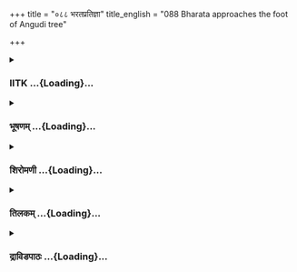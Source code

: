 +++
title = "०८८ भरतप्रतिज्ञा"
title_english = "088 Bharata approaches the foot of Angudi tree"

+++
<div caption="श्रीराम-हरिसीताराममूर्ति-घनपाठिभ्यां वचनम्" class="audioEmbed" src="https://archive.org/download/Ramayana-recitation-Sriram-harisItArAmamUrti-Ghanapaati-v2/Kanda_2/Kanda_2_AYK-088-Bharatha_Prathignaa.mp3"></div>

<div class="js_include collapsed" newlevelforh1="3" title="IITK" unfilled url="/purANam/rAmAyaNam/audIchya-pAThaH/iitk/2_ayodhyAkANDam/07-rAma-darshanam/088_bharatapratijnA.md">
<details><summary><h3>IITK ...{Loading}...</h3></summary>

Guha relates to Bharata about Rama's life in the forest contrary to the
life in Ayodhya.



#### श्लोकः
##### मूलम्
तच्छ्रुत्वा निपुणं सर्वं भरतस् सह मन्त्रिभिः।  
इङ्गुदीमूलमागम्य रामशय्यामवेक्ष्य ताम्॥2.88.1॥  
अब्रवीज्जननीस् सर्वा इह तेन महात्मना।  
शर्वरी शयिता भूमाविदमस्य विमर्दितम्॥2.88.2॥

##### शब्दार्थः
भरतः Bharata, तत् सर्वम् all that, निपुणम् attentively, श्रुत्वा having listened, मन्त्रिभिस्सह along with ministers, इङ्गुदीमूलम् to the foot of the ingudi tree, आगम्य having reached, ताम्  रामशय्याम् that Rama's bed, अवेक्ष gazing, सर्वाः all, जननीः mothers, अब्रवीत् said, तेन महात्मना by that magnanimous, Rama, इह here, भूमौ on the ground, शर्वरी night, शयिता has been slept, अस्य his, विमर्दितम् crushed bed, इदम् this one.

##### आङ्ग्लानुवादः
After listening to all that Guha had said, Bharatha reached the foot of the ingudi tree accompanied by his ministers and gazing at Rama's bed, said to all his mothers the magnanimous Rama rested that night here on this ground in that crushed bed.



#### श्लोकः
##### मूलम्
तच्छ्रुत्वा निपुणं सर्वं भरतस् सह मन्त्रिभिः।  
इङ्गुदीमूलमागम्य रामशय्यामवेक्ष्य ताम्॥2.88.1॥  
अब्रवीज्जननीस् सर्वा इह तेन महात्मना।  
शर्वरी शयिता भूमाविदमस्य विमर्दितम्॥2.88.2॥

##### शब्दार्थः
भरतः Bharata, तत् सर्वम् all that, निपुणम् attentively, श्रुत्वा having listened, मन्त्रिभिस्सह along with ministers, इङ्गुदीमूलम् to the foot of the ingudi tree, आगम्य having reached, ताम्  रामशय्याम् that Rama's bed, अवेक्ष gazing, सर्वाः all, जननीः mothers, अब्रवीत् said, तेन महात्मना by that magnanimous, Rama, इह here, भूमौ on the ground, शर्वरी night, शयिता has been slept, अस्य his, विमर्दितम् crushed bed, इदम् this one.

##### आङ्ग्लानुवादः
After listening to all that Guha had said, Bharatha reached the foot of the ingudi tree accompanied by his ministers and gazing at Rama's bed, said to all his mothers the magnanimous Rama rested that night here on this ground in that crushed bed.



#### श्लोकः
##### मूलम्
महाभागकुलीनेन महाभागेन धीमता।  
जातो दशरथेनोर्व्यां न रामस्स्वप्तु मर्हति॥2.88.3॥

##### शब्दार्थः
महाभागकुलीनेन by the highborn, महाभागेन by a highly fortunate man, धीमता by the sagacious, दशरथेन by Dasaratha, जातः born, रामः Rama, उर्व्याम् on the naked earth, स्वप्तुम् to sleep, न अर्हति does not deserve.

##### आङ्ग्लानुवादः
Rama, son of highly fortunate and sagacious Dasaratha, born of a noble lineage does not deserve to rest on this naked earth.



#### श्लोकः
##### मूलम्
अजिनोत्तरसंस्तीर्णे वरास्तरणसंचये।  
शयित्वा पुरुषव्याघ्रः कथं शेते महीतले॥2.88.4॥

##### शब्दार्थः
पुरुषव्याघ्रः best among men, Rama, अजिनोत्तरसंस्तीर्णे on over spreads of deer skin,          वरास्तरणसंचये on bed made of a pile of excellent spreads, शयित्वा used to sleep, महीतले on the ground, कथम् how, शेते can sleep?

##### आङ्ग्लानुवादः
How could Rama, the best among men used to a bed made of a pile of excellent spreads and overspread with deer skin, sleep on the bare ground?



#### श्लोकः
##### मूलम्
प्रासादाग्रविमानेषु वलभीषु च सर्वदा।  
हैमराजतभौमेषु वरास्तरणशालिषु॥2.88.5॥  
पुष्पसञ्चयचित्रेषु चन्दनागरुगन्धिषु।  
पाण्डुराभ्रप्रकाशेषु शुकसङ्घरूतेषुच॥2.88.6॥  
प्रासादवरवर्येषु शीतवत्सु सुगन्धिषु।  
उषित्वामेरुकल्पेषु कृतकाञ्चन भित्तिषु॥2.88.7॥  
गीतवादित्रनिर्घोषैर्वराभरणनिस्स्वनैः।  
मृदङ्गवरशब्दैश्च सततं प्रतिबोधितः॥2.88.8॥  
वन्दिभिर्वन्दितः काले बहुभिस् सूतमागधैः।  
गाथाभिरनुरूपाभिस् स्तुतिभिश्च परन्तपः॥2.88.9॥

##### शब्दार्थः
परन्तपः scorcher of enemies, (सः that Rama), सर्वदा always, प्रासादाग्रविमानेषु वलभीषु च in the attic of the sevenstoreyed mansion, हैमराजतभौमेषु the floors paved with gold and silver, वरास्तरणशालिषु spread with excellent carpets, पुष्पसंचयचित्रेषु decked with bouquets of flowers, चन्दनागरुगन्धिषु perfumed with sandal and agaru, पाण्डुराभ्रप्रकाशेषु brightness like white clouds, शुकसङ्घरुतेषु च echoed with cries of flocks of parrots, शीतवत्सु cool,  
सुगन्धिषु in places fragrant with perfumes, कृतकाञ्चनभित्तिषु surrounded by goldplated walls, मेरुकल्पेषु like mount Meru, प्रासादवरवर्येषु in the best of mansions, उषित्वा having dwelt, गीतवादित्रनिर्घोषैः with the sounds of songs and musical instruments, वराभरणनिस्वनैः with the tinkling of ornaments, मृदङ्गवरशब्दैश्च and with excellent sounds of drums, (तत्र there), प्रतिबोधितः awakened, बहुभिः by many, सूतमागधैः bards and genealogists, वन्दिभिः by the panegyrists  गाथाभिः with ballads, अनुरूपाभिः by worthy, स्तुतिभिश्च by songs of praise, काले at appointed time, वन्दितः saluted in reverence.

##### आङ्ग्लानुवादः
Rama, scorcher of enemies, one who was accostomed to dwell in the attic of sevenstoreyed mansions with floors paved with gold, and silver, spread with excellent carpets, decked with bouquets of flowers and perfumed with sandal and agaru. The peaks of those palaces were bright like towering white clouds and echoed with cries of  parrots. They were cool and fragrant with perfumes. The marvellous palaces made of golden walls are comparable to mount Meru. He used to wake up to the sounds of songs and musical instruments, the tinkling of finest ornaments and the splendid sounds of the drums. Many bards, genealogists and panegyrists singing befitting ballads and extolling his virtues at appropriate time used to salute him in reverence (Bharata lamented).



#### श्लोकः
##### मूलम्
अश्रद्धेयमिदं लोके न सत्यं प्रतिभाति मा।  
मुह्यते खलु मे भावस् स्वप्नोऽयमिति मे मतिः॥2.88.10॥

##### शब्दार्थः
लोके in the world, इदम् this, अश्रद्धेयम् can not be believed, सत्यम् truly, मा to me, न प्रतिभाति does not appear, मे my, भावः thought (mind), मुह्यते खलु is bewildered, अयम् this, स्वप्नः इति like a dream, मे my, मतिः thinking.

##### आङ्ग्लानुवादः
It is unbelievable that such a thing has happened to Rama in this world. It does not seem real to me and looks appears like a dream and my mind is bewildered.



#### श्लोकः
##### मूलम्
न नूनं दैवतं किंचित्कालेन बलवत्तरम्।  
यत्र दाशरथी रामो भूमावेव शयीत सः॥2.88.11॥

##### शब्दार्थः
दैवतम् divine power, कालेन in course of time, किंचित् even a little, बलवत्तरम् more strong, न not, नूनम् surely, यत्र where, सः दाशरथिः that Dasaratha's son, रामः Rama, भूमावेव on the ground itself, शयीत had to sleep.

##### आङ्ग्लानुवादः
Dasaratha's son, Rama had to rest on the ground would admittedly mean that no divine power is mightier than Time (Destiny).



#### श्लोकः
##### मूलम्
विदेहराजस्य सुता सीता च प्रियदर्शना।  
दयिता शयिता भूमौ स्नुषा दशरथस्य च॥2.88.12॥

##### शब्दार्थः
विदेहराजस्य king of Videha, सुता daughter, प्रियदर्शना one who causes delight to the beholder, दशरथस्य Dasaratha's, दयिता beloved, स्नुषा च daughterinlaw also, सीता च Sita too, भूमौ on the ground, शयिता rested.

##### आङ्ग्लानुवादः
Sita, daughter of Janaka, king of Videha, and beloved daughterinlaw of Dasaratha who caused delight to the beholder, too had to rest on the bare ground.



#### श्लोकः
##### मूलम्
इयं शय्या मम भ्रातुरिदं हि परिवर्तितम्।  
स्थण्डिले कठिने सर्वं गात्रै र्विमृदितं तृणम्॥2.88.13॥

##### शब्दार्थः
इयम् this, मम भ्रातुः my brother's, शय्या couch, इदम् here, परिवर्तितं हि tossed about, कठिने on a hard, स्थण्डिले earth, सर्वम् entire, तृणम् grass, गात्रैः by his limbs, विमृदितम् is crushed.

##### आङ्ग्लानुवादः
This is my brother's couch and it is here where he had tossed about. The grass spread on this hard surface is crushed by his limbs.



#### श्लोकः
##### मूलम्
मन्ये साभरणा सुप्ता सीताऽस्मिञ्छयनोत्तमे।  
तत्र तत्र हि दृश्यन्ते सक्ताः कनकबिन्दवः॥2.88.14॥

##### शब्दार्थः
सीता Sita, अस्मिन् this, शयनोत्तमे on excellent bed, साभरणा with her jewellery, सुप्ता must have slept, मन्ये I think, तत्र तत्र here and there, सक्ताः stuck to, कनकबिन्दवः particles of gold dust, दृश्यन्ते are seen.

##### आङ्ग्लानुवादः
Some particles of gold dust are seen stuck to this bed here and there. I think Sita might have rested on this excellent bed with all her jewellery.



#### श्लोकः
##### मूलम्
उत्तरीयमिहाऽसक्तं सुव्यक्तं सीतया तदा।  
तथा ह्येते प्रकाशन्ते सक्ताः कौशेयतन्तवः॥2.88.15॥

##### शब्दार्थः
तदा then, सीतया by Sita, उत्तरीयम् upper garment, इह here, आसक्तम् had been, सुव्यक्तम् is  is well evident, तथाहि as for instance, सक्ताः stuck, एते कौशेयतन्तवः these silken threads, प्रकाशन्ते are shining.

##### आङ्ग्लानुवादः
That the upper garment of Sita might have been caught here is well evident from the shining silken threads stuck.



#### श्लोकः
##### मूलम्
मन्ये भर्तुस् सुखा शय्या येन बाला तपस्विनी।  
सुकुमारी सती दुःखं न हि विजानाति मैथिली॥2.88.16॥

##### शब्दार्थः
येन for what reason, बाला the young lady, तपस्विनी unfortunate, सुकुमारी delicate lady, सती chaste lady, मैथिली Sita, दुःखम् suffering, न हि (वि)जानाति does not know, for that reason,  
भर्तुः husband's, शय्या bed, सुखा comfortable, मन्ये I think.

##### आङ्ग्लानुवादः
Hapless Sita is young and delicate. Being a chaste lady, she, even in these (adverse) circumstances, does not feel the brunt. Hence, maybe she thinks her husbands' (hard) bed comfortable to her.



#### श्लोकः
##### मूलम्
हा हन्ताऽस्मि नृशंसोऽहं यत्सभार्यः कृते मम।  
ईदृशीं राघवश्शय्यामधिशेते ह्यनाथवत्॥2.88.17॥

##### शब्दार्थः
हा हन्त Alas, what a difficulty, अहम् I, नृशंसः अस्मि I have been cruel, यत् since, मम कृते  because of me, राघवः Rama, सभार्यः with his spouse, अनाथवत् like an orphan, ईदृशीम् such, शय्याम् bed, अधिशेते is reclining upon.

##### आङ्ग्लानुवादः
Alas, what suffering Because of a cruel man like me Rama along with his spouse was condemned to recline upon such bed like an orphan.



#### श्लोकः
##### मूलम्
सार्वभौमकुले जातस् सर्वलोकस्य सम्मतः।  
सर्वलोकप्रियस्त्यक्त्वा राज्यं सुखमनुत्तम्॥2.88.18॥  
कथमिन्दीवरश्यामो रक्ताक्षः प्रियदर्शनः।  
सुखभागी न दुःखार्ह श्शयितो भुवि राघवः॥2.88.19॥

##### शब्दार्थः
सार्वभौमकुले in the house of emperors, जातः was born, सर्वलोकस्य of the entire world, सम्मतः worthy of reverence, सर्वलोकप्रियः beloved of all the worlds, इन्दीवरश्यामः with the complexion of a blue lotus, रक्ताक्षः of reddened eyes, प्रियदर्शनः pleasing to look, सुखभागी worthy of happiness, न दुःखार्हः does not deserve suffering, राघवः Rama, राज्यम् kingdom, अनुत्तमम् excellent, सुखम् comforts, त्यक्त्वा having given up, भुवि on this ground, कथम् how, शयितः did he sleep?

##### आङ्ग्लानुवादः
How could such Rama sleep on the ground? He was born in the house of emperors, worthy of reverence by the entire world and beloved of all the worlds, with the complexion of a blue lotus, with red eyes, and pleasing looks, one who deserves to be happy and not to suffer by renouncing the kingdom and excellent comforts.



#### श्लोकः
##### मूलम्
धन्यः खलु महाभागो लक्ष्मण श्शुभलक्षणः।  
भ्रातरं विषमे काले यो राममनुवर्तते॥2.88.20॥

##### शब्दार्थः
यः that, विषमे in adverse, काले times, भ्रातरम् brother, रामम् Rama, अनुवर्तते is accompanying, शुभलक्षणः a man of auspicious virtues, महाभागः a great man, लक्ष्मणः Lakshmana, धन्यः खलु is indeed fortunate.

##### आङ्ग्लानुवादः
Surely Lakshmana of great merit and auspicious virtues is fortunate since he is accompanying his brother Rama in times of adversity.



#### श्लोकः
##### मूलम्
सिद्धार्था खलु वैदेही पतिं याऽनुगता वनम्।  
वयं संशयितास् सर्वे हीनास्तेन महात्मना॥2.88.21॥

##### शब्दार्थः
या that Sita, वनम् to the forest, पतिम् husband, अनुगता had followed, वैदेही Sita, सिद्धार्था खलु has surely acomplished her object, महात्मना by the magnanimous, तेन by that Rama, हीनाः bereft of, वयम् we, सर्वे all, संशयिताः are full of doubts.

##### आङ्ग्लानुवादः
Sita has, indeed, accomplished her object by accompanying her husband (to the forest). Bereft of that magnanimous Rama, all of us are in doubt (if he will accept our services).



#### श्लोकः
##### मूलम्
आकर्णधारा पृथिवी नौः इव प्रतिभाति मा।  
गते दशरथे स्वर्गं रामे चारण्यमाश्रिते॥2.88.22॥

##### शब्दार्थः
दशरथे Dasaratha, स्वर्गम् to heaven, गते having ascended, रामे च when Rama too, अरण्यम् forest, आश्रिते having taken shelter, पृथिवी earth, आकर्णधारा without helmsman, नौः इव like a ship, मा to me, प्रतिभाति appears.

##### आङ्ग्लानुवादः
King Dasaratha having ascended to heaven and Rama taken shelter in the forest, this kingdom appears to me like a ship without a helmsman.



#### श्लोकः
##### मूलम्
न च प्रार्थयते कच्चिन्मनसापि वसुन्धराम्।  
वनेऽपि वसतस्तस्य बाहुवीर्याभिरक्षिताम्॥2.88.23॥

##### शब्दार्थः
वने in the forest, वसतः अपि though residing, तस्य his, बाहुवीर्याभिरक्षिताम् protected by the might of his arms, वसुन्धराम् this earth, कश्चित् none, मनसापि even in thought, न च प्रार्थयते does not desire.

##### आङ्ग्लानुवादः
No one, even in thought, would ever desire this kingdom, protected by the strength of his arms even while residing in the forest.



#### श्लोकः
##### मूलम्
शून्यसंवरणारक्षामयन्त्रितहयद्विपाम्।  
अपावृतपुरद्वारां राजधानीमरक्षिताम्॥2.88.24॥  
अप्रहृष्टबलां शून्यां विषमस्थामनावृताम्।  
शत्रवो नाभिमन्यन्ते भक्षान्विषकृतानिव॥2.88.25॥

##### शब्दार्थः
शून्यसंवरणारक्षां without guards to keep vigil over the ramparts, अयन्त्रितहयद्विपाम् with horses and elephants are not in control, अपावृतपुरद्वाराम् with the city gates kept wide open, अरक्षिताम् unprotected, अप्रहृष्टबलाम् unhappy army, शून्याम् empty (demoralised), विषमस्थाम् in dire difficulties, अनावृताम् wide open, राजधानीम् the capital city (Ayodhya), शत्रवः enemies, विषकृतान् mixed with poison, भक्षानिव like food, नाभिमन्यन्ते will not think of.

##### आङ्ग्लानुवादः
Now the gates of our capital city (Ayodhya) are wide open. The city is unprotected and endangered. There are no guards to keep vigil over the ramparts. The horses and elephants are not in control (hence unprepared for battle). The army is unhappy and demoralised. At this state even the enemies will not like to seize the city, they will shun it like food mixed with poison.



#### श्लोकः
##### मूलम्
अद्यप्रभृति भूमौ तु शयिष्येऽहं तृणेषु वा।  
फलमूलाशनो नित्यं जटाचीराणि धारयन्॥2.88.26॥

##### शब्दार्थः
अद्य प्रभृति from today, अहम् I, जटाचीराणि matted hair and robes made of bark, धारयन् wearing, नित्यम् always, फलमूलाशनः eating fruits and roots, भूमौ तु on the ground itself, तृणेषु वा or on the grass, शयिष्ये I will sleep.

##### आङ्ग्लानुवादः
From today onwards, wearing matted hair and clad in robes made of bark and living on fruits and roots, I too shall sleep on the naked ground or on grass.



#### श्लोकः
##### मूलम्
तस्यार्थमुत्तरं कालं निवत्स्यामि सुखं वने।  
तं प्रतिश्रवमामुच्य नास्य मिथ्या भविष्यति॥2.88.27॥

##### शब्दार्थः
तम् Rama's, प्रतिश्रवम् vow, आमुच्य casting on me, उत्तरं कालम् the rest of his term (of exile), तस्य अर्थम् on account of him, वने in the forest, सुखम् cheerfully, निवत्स्यामि shall dwell, अस्य his vow, मिथ्या untrue, न भविष्यति shall not become.

##### आङ्ग्लानुवादः
Taking upon myself the vow of Rama, I too shall live in the forest cheerfully for the rest of the term on behalf of him so that his vow shall not prove untrue.



#### श्लोकः
##### मूलम्
वसन्तं भ्रातुरर्थाय शत्रुघ्नो माऽनुवत्स्यति।  
लक्ष्मणेन सहत्वार्यो ह्ययोध्यां पालयिष्यति॥2.88.28॥

##### शब्दार्थः
शत्रुघ्नः Satrughna, भ्रातुः अर्थाय on behalf of my  brother Rama, वसन्तम् living (in the forest), मा me, अनुवत्स्यति will live by following me, आर्यः esteemed brother, लक्ष्मणेन सह along with Lakshmana, अयोध्याम् Ayodhya, पालयिष्यति हि will rule.

##### आङ्ग्लानुवादः
As I live in the forest on behalf of my brother Rama, Satrughna will live with me. My esteemed brother Rama will rule Ayodhya along with Lakshmana.



#### श्लोकः
##### मूलम्
अभिषेक्ष्यन्ति काकुत्स्थमयोध्यायां द्विजातयः।  
अपि मे देवताः कुर्युरिमं सत्यं मनोरथम्॥2.88.29॥

##### शब्दार्थः
द्विजातयः brahmins, काकुत्स्थम् to Rama, अयोध्यायाम् in Ayodhya, अभिषेक्ष्यन्ति will crown him, देवताः gods, इमम् this, मे my, मनोरथम् desire, सत्यम् as true, अपि कुर्युः will they make it?

##### आङ्ग्लानुवादः
In Ayodhya the brahmins shall coronate Rama. Will the gods make this desire of mine true?



#### श्लोकः
##### मूलम्
प्रसाद्यमान श्शिरसा मया स्वयं बहुप्रकारं यदि नाभिपत्स्यते।  
ततोऽनुवत्स्यामि चिराय राघवम् वनेचरन्नार्हति मामुपेक्षितुम्॥2.88.30॥

##### शब्दार्थः
मया by me, स्वयम् personally, बहुप्रकारम् in many ways, शिरसा bowing down my head, प्रसाद्यमानः seeking his grace, न प्रपत्स्यते यदि if it is not granted, ततः then, वने चरन् living in the forest, राघवम् Rama, चिराय for a long time, अनुवत्स्यामि will live along him, माम् me, उपेक्षितुम् to ignore, नार्हति he cannot.

##### आङ्ग्लानुवादः
I will seek his grace in many ways by bowing down my head. Even then if Rama does not grant my wish, I shall also live with him as long as it takes. He will not be able to ignore a forester like me.  

#### समाप्तिः
 श्रीमद्रामायणे वाल्मीकीय आदिकाव्ये अयोध्याकाण्डे अष्टाशीतितमस्सर्गः॥  
Thus ends the eightyeigth sarga in Ayodhyakanda of the holy Ramayana, the first epic composed by sage Valmiki.

</details>
</div>
<div class="js_include collapsed" newlevelforh1="3" title="भूषणम्" unfilled url="/purANam/rAmAyaNam/audIchya-pAThaH/TIkA/bhUShaNa_iitk/2_ayodhyAkANDam/07-rAma-darshanam/088_bharatapratijnA.md">
<details><summary><h3>भूषणम् ...{Loading}...</h3></summary>



तच्छ्रुत्वा निपुणं सर्वं भरतः सह मन्त्रिभिः ।  

इङ्गुदीमूलमागम्य रामशय्यामवेक्ष्य ताम्  ॥  २।८८।१  ॥   

अब्रवीज्जननीः सर्वा इह तेन महात्मना ।  

शर्वरी शयिता भूमाविदमस्य विमर्दितम्  ॥  २।८८।२  ॥   

तदित्यादिश्लोकद्वयमेकं वाक्यम् । निपुणं सावधानमित्यर्थः । तेन रामेण । इह
भूमौ । शर्वरीशयिता शर्वर्य्यां शयनं कृतम् । निष्ठाया
अधिकरणत्वस्याभिहितत्वाच्छर्वरीशब्दात् प्रथमा, इदमेषामासितमितिवत् ।
इदमस्य विमर्दितमित्यत्राप्यधिकरणे निष्ठा । "क्तस्य च वर्त्तमाने" इति
कर्त्तति षष्ठी । अस्मिन्नेतत्कर्तृकं विमर्दनमित्यर्थः  ॥  २।८८।१२  ॥   

  

महाभागकुलीनेन महाभागेन धीमता ।  

जातो दशरथे नोर्व्यां न रामः स्वप्तुमर्हति  ॥  २।८८।३  ॥   

महाभागेति । महाभागेन महानुभावेन । दशरथेनेति पञ्चम्यर्थे तृतीया  ॥  २।८८।३
 ॥   

  

अजिनोत्तरसंस्तीर्णे वरास्तरणसञ्चये ।  

शयित्वा पुरुषव्याघ्रः कथं शेते महीतले  ॥  २।८८।४  ॥   

अजिनेति । अजिनोत्तरसंस्तीर्णे अजिनरूपोत्तरच्छदेन संस्तीर्णे । अजिनशब्देन
"कदलीकन्दलीचीनश्चमूरुप्रियकावपि । समूरुश्चेति हरिणा अमी अजिनयोनयः  ॥ "
इत्युक्तकदल्याद्यजिनं विवक्षितम्। वरास्तरणसञ्चये वराणि अमूल्यानि
आस्तरणानि येषु पर्य्यङ्केषु तेषां सञ्चये समूहे। पर्य्यङ्कानां बहुत्वं
शीतोष्णादिकालोचितान्तर्गृहशिरोगृहादिबाहुल्यात्। यद्वा
मार्द्दवातिशयायानेकास्तरणत्वम्। अतिमृदुत्वादजिनस्योपर्यास्तरणत्वम्  ॥ 
२।८८।४  ॥   

  

प्रासादाग्रविमानेषु वलभीषु च सर्वदा ।  

हैमराजतभौमेषु वरास्तरणशालिषु  ॥  २।८८।५  ॥   

प्रासादेति । प्रासादाग्रविमानेषु विमानतुल्यप्रासादशिखरेषु । वलभीषु
कूटागारेषु "कूटागारे तु वलभी" इति वैजयन्ती । हैमराजतभौमेषु हैमानि
राजतानि भौमानि भूतलानि येषु तेषु । वरास्तरणशालिषु चित्रकम्बलादिशालिषु  ॥ 
२।८८।५  ॥   

  

पुष्पसञ्चयचित्रेषु चन्दनागरुगन्धिषु ।  

पाण्डराभ्रप्रकाशेषु शुकसङ्घरुतेषु च  ॥  २।८८।६  ॥   

पुष्पसञ्चयचित्रेषु चित्रपुष्पसमूहेषु । चन्दनागरुगन्धिषु
चन्दनागरुधूपगन्धिषु । पाण्डराभ्रप्रकाशेषु तद्वद्धवलेषु । शुकसङ्घरुतेषु
शुकसमूहनादवत्सु । अर्शआदित्वादच्मत्वर्थीयः  ॥  २।८८।६  ॥   

  

प्रासादवरवर्य्येषु शीतवत्सु सुगन्धिषु ।  

उषित्वा मेरुकल्पेषु कृतकाञ्चनभित्तिषु  ॥  २।८८।७  ॥   

प्रासादवरवर्येषु प्रासादवराणामुत्तमेषु । शीतवत्सु शैत्यवस्तु । "शीतं
गुणे तद्वत्" इत्यमरः । सुगन्धिषु घनसारादिभिरिति शेषः । उषित्वा
शयित्वेत्यर्थः । उपरि प्रतिबोधोक्तेः । मेरुतुल्यत्वे हेतुः
कृतकाञ्चनभित्तिष्विति  ॥  २।८८।७  ॥   

  

गीतवादित्रनिर्घोषैर्वराभरणनिस्वनैः ।  

मृदङ्गवरशब्दैश्च सततं प्रतिबोधितः  ॥  २।८८।८  ॥   

वन्दिभिर्वन्दितः काले बहुभिः सूतमागधैः ।  

गाथाभिरनुरूपाभिस्तुतिभिश्च परन्तपः  ॥  २।८८।९  ॥   

गीतवादित्रनिर्घोषैः गीतैस्तदनुगुणवीणादिरावैः । वराभरणनिस्वनैः परिचारिका
पाणिचरणनूपुरकङ्कणाद्याभरणशिञ्जितैः । मृदङ्गवरशब्दैः मर्दलविशेषध्वनिभिश्च
सततं प्रतिबोधितः । अथ प्रबोधनानन्तरम् । काले प्रातःकाले । वन्दिभिः
कर्तृभिः सूतमागधैश्च । गाथाभिः गद्यविशेषैः (पद्यविशेषैः) । स्तुतिभिः
स्तोत्रप्रबन्धैश्च वन्दितः स्तुतः । "वदि अभिवादनस्तुत्योः" इति धातुः ।
परन्तपः अन्यराजशिक्षणपरो रामः (अथ राज्यशिक्षणपरो रामः) कथं भूमौ केवलायां
शेते कथं श्वापदरवैः प्रतिबोध्यते कथमेकाकी तिष्ठतीति चोपस्कार्यम् ।
गम्यमानत्वादप्रयोगः । "यश्च निम्बं परशुना यश्चैनं मधुसर्पिषा । यश्चैनं
गन्धमाल्याभ्यां सर्वस्य कटुरेव सः  ॥ " इत्यादिवत्  ॥  २।८८।८९  ॥   

  

अश्रद्धेयमिदं लोके न सत्यं प्रतिभाति मा ।  

मुह्यते खलु मे भावः स्वप्नो ऽयमिति मे मतिः  ॥  २।८८।१०  ॥   

अश्रद्धेयमिति । इदं रामस्य तृणशय्याशयनादिकम् अश्रद्धेयम् । लोके पश्यामि
"लोकृ दर्शने" इति धातुः । तत्र हेतुमाह न सत्यमिति । किञ्च मे भावः हृदयं
मुह्यते खलु मुह्यति किमु । रामस्य भूमिशयनश्रवणादिकं भ्रमो वेत्यर्थः ।
अथवा अयं पूर्वोक्तश्रवणम् । स्वप्नापेक्षया पुल्लिङ्गत्वम् । स्वप्न इति
मे मतिः मतम्, सिद्धान्त इत्यर्थः ।  

कथमन्यथा सर्वमिदमसम्भाव्यं सम्भाव्यत इति भावः  ॥  २।८८।१०  ॥   

  

न नूनं दैवतं किञ्चित् कालेन बलवत्तरम् ।  

यत्र दाशरथी रामो भूमावेव शयीत सः  ॥  २।८८।११  ॥   

नेति । कालेन कालात् । दैवतं बलवत्तरं न नूनं काल एव बलीयानित्यर्थः । यत्र
यस्मात् दाशरथिः दशरथपुत्रोपि भूमावेव शयीत तस्मादित्यर्थः  ॥  २।८८।११  ॥   

  

विदेहराजस्य सुता सीता च प्रियदर्शना ।  

दयिता शयिता भूमौ स्नुषा दशरथस्य च  ॥  २।८८।१२  ॥   

विदेहराजस्येति । प्रियदर्शना अतदर्हेत्यर्थः । दयिता रामस्य प्राणेभ्योपि
प्रेयसी शयिता शयितवती । कर्तरि क्तः । हन्तेति शेषः  ॥  २।८८।१२  ॥   

  

इयं शय्या मम भ्रातुरिदं हि परिवर्त्तितम् ।  

स्थण्डिले कठिने सर्वं गात्रैर्विमृदितं तृणम्  ॥  २।८८।१३  ॥   

इयमिति । परिवर्त्तितं परिवर्त्तनं स्वापकाले श्रमातिशयादितस्ततः
शरीरपरिवर्त्तनपरम् । परिवर्तनज्ञापकमाह स्थण्डिल इति । स्थण्डिले भूतले
कठिनस्थलत्वात् गात्रैः विमृदितं क्षुण्णं तृणम् इदमित्यनुषङ्गः  ॥  २।८८।१३
 ॥   

  

मन्ये साभरणा सुप्ता सीतास्मिन् शयनोत्तमे ।  

तत्रतत्र हि दृश्यन्ते सक्ताः कनकबिन्दवः  ॥  २।८८।१४  ॥   

मन्य इति । साभरणा सुप्ता मार्गश्रमादाभरणमनुन्मुच्य सुप्तवती । शयनोत्तमे
भर्तृशय्यात्वादितरतल्पेभ्यः श्रेष्ठतमे । साभरणा सुप्तेत्यत्र सूचकमाह
तत्रतत्रेति । तत्रतत्र तृणेषु सक्ताः कनकबिन्दवः जाम्बूनदाभरणनिर्गलिताः
सूक्ष्मरेणवः  ॥  २।८८।१४  ॥   

  

उत्तरीयमिहासक्तं सुव्यक्तं सीतया तदा ।  

तथा ह्येते प्रकाशन्ते सक्ताः कौशेयतन्तवः  ॥  २।८८।१५  ॥   

उत्तरीयमिति । इह कुशाग्रेषु आसक्तम् इदमासञ्जनं सुव्यक्तं सीतया सीतायाः
 ॥  २।८८।१५  ॥   

  

मन्ये भर्त्तुः सुखा शय्या येन बाला तपस्विनी ।  

सुकुमारी सती दुःखं न विजानाति मैथिली  ॥  २।८८।१६  ॥   

मन्य इति । या कापि भर्तुः शय्या पतिव्रतायाः सुखेति मन्ये । यतः सुकुमारी
मैथिली सती पतिव्रता अस्मिन्नपि शयने शयिता दुःखं न जानाति  ॥  २।८८।१६  ॥   

  

हा हन्तास्मि नृशंसो ऽहं यत् सभार्यः कृते मम ।  

ईदृशीं राघवः शय्यामधिशेते ह्यनाथवत्  ॥  २।८८।१७  ॥   

हाहन्तेति । हाहन्तेत्येकनिपातः खेदार्थः । अहं नृशंसोस्मि निर्दयोस्मि ।
मम कृते मन्निमित्तम् । कृते इत्यव्ययम्  ॥  २।८८।१७  ॥   

  

सार्वभौमकुले जातः सर्वलोकस्य सम्मतः ।  

सर्वलोकप्रियस्त्यक्त्वा राज्यं सुखमनुत्तमम्  ॥  २।८८।१८  ॥   

कथमिन्दीवरश्यामो रक्ताक्षः प्रियदर्शनः ।  

सुखभागी न दुःखार्हः शयितो भुवि राघवः  ॥  २।८८।१९  ॥   

जन्मना शक्तिमत्तया प्रजारञ्जकत्वेन शरीरलक्षणेन च राज्यार्हो रामः
कथमेतादृशीं दुर्दशां प्राप्त इति खिद्यति--सार्वभौमकुले जात इत्यादिना
श्लोकद्वयेन  ॥  २।८८।१८१९  ॥   

  

धन्यः खलु महाभागो लक्ष्मणः शुभलक्षणः ।  

भ्रातरं विषमे काले यो राममनुवर्त्तते  ॥  २।८८।२०  ॥   

धन्य इति । विषमे काले सङ्कटे काले  ॥  २।८८।२०  ॥   

  

सिद्धार्था खलु वैदेही पतिं यानुगता वनम् ।  

वयं संशयिताः सर्वे हीनास्तेन महात्मना  ॥  २।८८।२१  ॥   

सिद्धार्थेति । पतिमनु पतिमनुसृत्य वनं गतेति सम्बन्धः । संशयिताः
अस्मत्सेवां रामो ऽङ्गीकरिष्यति नवेति संशयिताः  ॥  २।८८।२१  ॥   

  

अकर्णधारा पृथिवी शून्येव प्रतिभाति मा ।  

गते दशरथे स्वर्गं रामे चारण्यमाश्रिते  ॥  २।८८।२२  ॥   

अकर्णधारेति । अकर्णधारा प्रधानपुरुषरहितेति यावत् । अत एव शून्येव
प्रतिभाति  ॥  २।८८।२२  ॥   

  

न च प्रार्थयते कश्चिन्मनसापि वसुन्धराम् ।  

वने ऽपि वसतस्तस्य बाहुवीर्याभिरक्षिताम्  ॥  २।८८।२३  ॥   

अनायकत्वे कथं राज्यं निरुपद्रवम् ? तत्राह--न चेति । कश्चित् सामन्तः न
प्रार्थयते आक्रमितुं नेच्छति  ॥  २।८८।२३  ॥   

  

शून्यसंवरणारक्षामयन्त्रितहयद्विपाम् ।  

अपावृतपुरद्वारां राजधानीमरक्षिताम्  ॥  २।८८।२४  ॥   

अप्रहृष्टबलां न्यूनां विषमस्थामनावृताम् ।  

शत्रवो नाभिमन्यन्ते भक्षान् विषकृतानिव  ॥  २।८८।२५  ॥   

रामवीर्यं विना रक्षकान्तरशून्यत्वमाह शून्यसंवरणेत्यादि ।
शून्यसंवरणारक्षाम् अविद्यमानप्राकाररक्षकाम् । यद्वा शून्यसंवरणः
गुप्तिरहितः आरक्षः गुल्मस्थानं यस्याः सा तथा । अयन्त्रिताः रक्षकाणां
रामपारवश्येन तैरबद्धाः हयद्विपाः यस्यास्ताम् । अपावृतानि अपिहितानि
पुरद्वाराणि यस्यास्ताम् । अप्रहृष्टबलत्वमरक्षितत्वे हेतुः । न्यूनां
साधनविहीनाम् । विषमस्थां दुर्दंशापन्नाम् । अनावृतां बाह्यरक्षकरहिताम् ।
नाभिमन्यन्ते अभिभवितुं न स्मरन्ति । भक्षान् अपूपादीन् । विषैः विषमिश्रैः
कृतान्  ॥  २।८८।२४२५  ॥   

  

अद्यप्रभृति भूमौ तु शयिष्ये ऽहं तृणेषु वा ।  

फलमूलाशनो नित्यं जटाचीराणि धारयन्  ॥  २।८८।२६  ॥   

तस्यार्थमुत्तरं कालं निवत्स्यामि सुखं वने ।  

तं प्रतिश्रवमामुच्य नास्य मिथ्या भविष्यति  ॥  २।८८।२७  ॥   

वसन्तं भ्रातुरर्थाय शत्रुध्नो मा ऽनुवत्स्यति ।  

लक्ष्मणेन सह त्वार्यो ह्ययोध्यां पालयिष्यति  ॥  २।८८।२८  ॥   

उक्तसर्वानर्थस्य आत्ममूलकतया
तत्प्रायश्चित्तमाह--अद्येत्यादिश्लोकद्वयमेकान्वयम् । तं प्रतिश्रवं तां
प्रतिज्ञाम् । आमुच्य स्वस्मिन्नासज्य । तस्यार्थं रामार्थमित्यर्थः ।
उत्तरं कालं चतुर्दशवर्षात्मके काले रामानुष्ठितव्यतिरिक्तोत्तरकालं वने
वत्स्यामि । मिथ्या न भविष्यति, प्रतिज्ञेति शेषः  ॥  २।८८।२६२८  ॥   

  

अभिषेक्ष्यन्ति काकुत्स्थमयोध्यायां द्विजातयः ।  

अपि मे देवताः कुर्युरिमं सत्यं मनोरथम्  ॥  २।८८।२९  ॥   

अभिषेक्ष्यन्तीति । देवताः इमं मनोरथं सत्यं कुर्युरपि ।
सम्भावनायामपिशब्दः  ॥  २।८८।२९  ॥   

  

प्रसाद्यमानः शिरसा मया स्वयं बहुप्रकारं यदि नाभिपत्स्यते ।  

ततो ऽनुवत्स्यामि चिराय राघवं वने वसन्नार्हति मामुपेक्षितुम्  ॥  २।८८।३०
 ॥   

प्रसाद्यमान इति । शिरसा प्रणामपूर्वकं स्वयं न तु मन्त्रिमुखेन ।
नाभिपत्स्यते नाङ्गीकरिष्यति, प्रसादमिति शेषः । ततस्तदा वने वसन्
राघवमनुवत्स्यामि तदनुचरो भवामि । अनुचरणं वा कथमङ्गीकरिष्यतीत्यत्राह
नार्हति मामुपेक्षितुमिति । मां भ्रातरं शिष्यं दासमित्यर्थः  ॥  २।८८।३०
 ॥   

  

इत्यार्षे० वाल्मी० श्रीमदयोध्याकाण्डे अष्टाशीतितमः सर्गः  ॥  ८८  ॥   

इति श्रीगोविन्दराजविरचिते श्रीरामायणभूषणे पीताम्बराख्याने
अयोध्याकाण्डव्याख्याने अष्टाशीतितमः सर्गः  ॥  ८८  ॥   



</details>
</div>
<div class="js_include collapsed" newlevelforh1="3" title="शिरोमणी" unfilled url="/purANam/rAmAyaNam/audIchya-pAThaH/TIkA/shiromaNI_iitk/2_ayodhyAkANDam/07-rAma-darshanam/088_bharatapratijnA.md">
<details><summary><h3>शिरोमणी ...{Loading}...</h3></summary>



निषादवचनश्रवणानन्तरकालिकं भरतवृत्तान्तमाह-- तदित्यादिभिः । निपुणं
सुयुक्तं तन्निषादभाषितं सर्वं श्रुत्वा मन्त्रिभिः सह भरतः
इङ्गुदीमूलमागम्य रामशय्यामवैक्षत  ॥  २।८८।१  ॥   

  

अब्रवीदिति । इह अस्यां भूमावेव महात्मनस्तस्य रामस्य शर्वरी रात्रिः शयिता
अधिकरणे निष्ठा अत एव कर्तरि षष्ठी, अस्य विमर्दितं शयनमिदमेव  ॥  २।८८।२
 ॥   

  

तादृशशयनस्यानौचित्यं बोधयन्नाह-- महाराजेति । महाराजकुलीनेन
महाराजकुलोद्भवेन दशरथेन जातः प्रादुर्भूतो रामः उर्व्यां
प्रासादपर्यङ्कादिरहितभूमौ स्वप्तुं नार्हति  ॥  २।८८।३  ॥   

  

अजिनेति । अजिनोत्तरसंस्तीर्णे अजिनं राजोत्तरास्तरणयोग्यातिमृदु
मृगविशेषचर्म उत्तरमुत्तरास्तरणं तेन संस्तीर्णे आच्छादिते वराणां
बहुमूल्यानामास्तरणानां सञ्चयो यस्मिंस्तस्मिन् पर्यङ्के शयित्वा महीतले
कथं शेते अनुचितमेतदित्यर्थः  ॥  २।८८।४  ॥   

  

प्रासादेति । हैमानि हेमनिर्मितानि राजतानि रजतनिर्मितानि भौमानि भूतलानि
येषु वराणां बहुमूल्यानामास्तरणानां शालिषु आश्रयेषु प्रासादाग्रविमानेषु
प्रासादाकारोत्तमविमानेषु वलभीषु कूटागारेषु च  ॥  २।८८।५  ॥   

  

पुष्पाणां सञ्चयेन समूहेन चित्राणि तेषु चन्दनागरूणां गन्धो येषु
पाण्डुराभ्रवत्प्रकाशो येषां तेषु शुकसङ्घानां रुताः शब्दा येषु तेषु  ॥ 
२।८८।६  ॥   

  

शीतवत्सु यथेच्छं स्वाभाविकशैत्ययुक्तेषु सुगन्धिषु
स्वाभाविकगन्धविशिष्टेषु मेरुकल्पेषु सुमेरुसदृशेषु कृताः काञ्चनभित्तयो
येषु प्रासादवरवर्येषु अत्युत्तमप्रासादेषु च उषित्वा  ॥  २।८८।७  ॥   

  

वराभरणानां परिचारिकाद्याभरणानां निःस्वनाः शब्दाः येषु
तैर्गीतवादित्रनिर्घोषैः मृदङ्गवरशब्दैश्च प्रतिबोधितः  ॥  २।८८।८  ॥   

  

काले बन्दिभिर्बहुभिः सूतमागधैश्च अनुरूपाभिः योग्याभिः गाथाभिः प्रबन्धैः
स्तुतिभिर्वंशप्रशंसावचनैश्च वन्दितः परन्तपो रामः भूमौ कथं शेते
इत्यनुकर्षः । पञ्चानामेकत्रान्वयः  ॥  २।८८।९  ॥   

  

अश्रद्धेयमिति । इदं रामभूज्ञयनं मा मां सत्यं न प्रतिभाति अत एव
अश्रद्धेयमत एव भावो मम मनः मुह्यते श्रुत्वेति शेषः, अतः अयं स्वप्नः इति
मे मतिर्निश्चयः । एतेन रामस्य नित्यं सर्वसामग्रीपूर्णत्वं व्यक्तं तेन
अघटितघटनापटीयस्त्वं व्यक्तम्  ॥  २।८८।१०  ॥   

  

सत्यत्वमङ्गीकृत्याह-- नेति । कालेन कालात्परमात्मेच्छाया बलवत्तरं
किञ्चिद्दैवतं न यत्र यस्मिन् सति रामो भूमौ अशेत  ॥  २।८८।११  ॥   

  

यस्मिन्निति । यस्मिन्परमात्मेच्छारूपकाले सति दशरथस्य स्नुषा सीता भूमौ
शयिता  ॥  २।८८।१२  ॥   

  

इयमिति । मम भ्रातुः इयं शय्या इदमावर्तितमावर्तनचिह्नम् । चिह्नमेवाह--
कठिने स्थण्डिले विद्यमानं तृणं गात्रैर्विमृदितं क्षुण्णम्  ॥  २।८८।१३
 ॥   

  

मन्य इति । अस्मिन् शयने साभरणाः आभरणसहिता सीता सुप्ता इत्यहं मन्ये हि
यतः तत्र तत्र शयनस्य प्रदेशे प्रदेशे कनकबिन्दवः कनकाभरणानि सक्ताः
रेषारूपेण संलग्ना दृश्यन्ते  ॥  २।८८।१४  ॥   

  

उत्तरीयमिति । इह असक्तं पतितमुत्तरीयं सीतया सुव्यक्तं धृतमित्यर्थः, हि
यतः सक्ताः तृणादिषु संलग्नाः एते कौशेयतन्तवः तथा धारणानुमापकतया
प्रकाशन्ते । यदि तु आसक्तमिति छेदः तदा संस्थापितमित्यर्थः । अस्मिन्नर्थे
सुव्यक्तमित्यस्य फुटमित्यर्थः  ॥  २।८८।१५  ॥   

  

मन्ये इति । भर्तुः रामस्य शय्या सुखा अतिसुखप्रदा इत्यहं मन्ये । तत्र
गमकमाह-- येन सुखेन  

हेतुना सुकुमारी अपि सीता दुःखं प्रवासजनितखेदं न विजानाति  ॥  २।८८।१६  ॥   

  

हेति । यत् यस्य मम सम्बन्धिनः कृते प्रयत्ने सति अनाथवत् नाथत्वाभाववानिव
ईदृशीं शय्यामधिशेते सो ऽहं हतो ऽस्मि नृशंसः क्रूरो ऽस्मि हा अतिकष्टमेतत्
 ॥  २।८८।१७  ॥   

  

कष्टहेतुं वदन्नाह-- सार्वभौमेति । सर्वप्रियकरः इन्दीवरश्यामो रामः राज्ये
त्यक्त्वा भुवि कथं शयितः । श्लोकद्वयमेकान्वयि  ॥  २।८८।१८,१९  ॥   

  

धन्य इति । विषमे अननुकूले काले यो लक्ष्मणः राममनुवर्तते स धन्यः  ॥ 
२।८८।२०  ॥   

  

सिद्धार्थेति । या अवनं सर्वरक्षकं पतिमनुगता सा वैदेही सिद्धार्था सिद्धाः
अर्थाः प्रयोजनानि यस्याः सा तेन सीतापतिना महात्मना हीनाः वयं संशयिताः
प्राप्तसंशयाः अतो न सिद्धार्था इत्यर्थः  ॥  २।८८।२१  ॥   

  

अकर्णेति । अकर्णधारा कर्णधाररहिता नौरिव पृथिवी शून्या प्रतिभाति
नौरित्यध्याहृतम्  ॥  २।८८।२२  ॥   

  

न चेति । तस्य रामस्य बाहुवीर्येण अभिरक्षितां वसुन्धरां पृथ्वीं
कश्चिदस्मदादिः मनसापि न प्रार्थयते पृथिवीं पालयेयमिति कथञ्चिदपि
नेच्छामीत्यर्थः  ॥  २।८८।२३  ॥   

  

तदेव भङ्ग्यन्तरेणाह-- शून्येति । शून्या अभावप्रतियोगिनी संवरणस्य
प्राकारस्य आसमन्तात् रक्षा यस्यां ताम् अयन्त्रिताः अनियमिताः हयद्विपाः
यस्यां न आवृतानि पुरद्वाराणि यस्यास्तां न प्रहृष्टानि बलानि नैन्यानि
यस्यामत एव न्यूनां क्षीणामत एव विषमस्थां विषमाणामनवस्थितचित्तानां स्थः
स्थितिर्यस्यामत एव अनावृतां बाह्यावरणरहितामरक्षितामिदानीं
रामकर्तृकरक्षारहितां राजधानीमयोध्यां विषकृतान् भक्ष्यानिव शत्रवो
नाभिमन्यन्ते स्वीकर्तुं नेच्छन्ति तेन रामस्य प्रतापातिशयः सूचितः ।
श्लोकद्वयमेकान्वयि  ॥  २।८८।२४२५  ॥   

  

अद्येति । अद्यप्रभृति इतः कालादारभ्य भूमौ विद्यमानेषु तृणेष्वेव अहं
शयिष्ये  ॥  २।८८।२६  ॥   

  

तत्प्रयोजनमाह-- तस्येति । तस्य रामस्य प्रतिनिधिरहमुत्तरं कालं सुखं वने
वत्स्यामि । तत्फलमाह-- तत्प्रसिद्धमार्यस्य प्रतिश्रुतं प्रतिज्ञानं
मित्या नैव भविष्यति  ॥  २।८८।२७  ॥   

  

वसन्तमिति । भ्रातुः अर्थाय आगमनप्रयोजनाय वसन्तं मां शत्रुघ्नो
ऽनुवत्स्यति आर्यो रामः अयोध्यां पालयिष्यति पालयिता  ॥  २।८८।२८  ॥   

  

अभीति । काकुत्स्थं राममभिषेक्ष्यन्ति इमं मे मनोरथं देवाः सत्यं कुर्युरपि
। अपिः सम्भावनायाम्  ॥  २।८८।२९  ॥   

  

प्रसाद्यमान इति । बहुप्रकारं शिरसा मया प्रसाद्यमानो रामः यदि न
प्रपत्स्यते अयोध्यां प्राप्स्यति तदा वने चिराय बहुकालं राघवमनुवत्स्यामि
। तत्र हेतुः चिरं मामुपेक्षितुं नार्हति  ॥  २।८८।३०  ॥   

  

इति श्रीमद्वाल्मीकीयरामायणव्याख्याने रामायणशिरोमणावयोध्याकाण्डे
ऽष्टाशीतितमः सर्गः  ॥  २।८८  ॥   

  

  



</details>
</div>
<div class="js_include collapsed" newlevelforh1="3" title="तिलकम्" unfilled url="/purANam/rAmAyaNam/audIchya-pAThaH/TIkA/tilaka_iitk/2_ayodhyAkANDam/07-rAma-darshanam/088_bharatapratijnA.md">
<details><summary><h3>तिलकम् ...{Loading}...</h3></summary>



तदिति  ॥  २।८८।१  ॥   

  

इह भूमौ शर्वरी शयिता अधिकरणे निष्ठा, एतद्देशावच्छिन्नशयनाधिकरणं
शर्वरीत्यर्थः । इदमस्य विमर्दितम् अङ्गानामिति शेषः,
विमर्दनाधिकरणमित्यर्थः  ॥  २।८८।२  ॥   

  

उक्तविशेषणेन दशरथेन हेतुना जातो नोर्व्यां स्वप्तुमर्हति  ॥  २।८८।३  ॥   

  

अजिनेन राजार्हकन्दलीचमूर्वादिमृगाजिनविशेषरूपेणोत्तरेण मञ्चोत्तरच्छदेन
संस्तीर्णे तानि चाजिनानि शीतोष्णयोरुष्णशीते । वरास्तरणानां
कार्पासवस्त्ररत्नकम्बलाद्यास्तरणानां सञ्चयः समूहो यत्र पर्यङ्के, शीतकाल
औष्ण्यार्थं तद्बाहुल्यम्  ॥  २।८८।४  ॥   

  

प्रासादाग्रविमानेषु विमानाकारप्रासादाग्रगृहेषु वलभी कूटागारम् हैमानि
राजतानि च भौमानि भूतलानि येषु  ॥  २।८८।५  ॥   

  

शुकसङ्घरुतेषु तद्रुतवत्सु  ॥  २।८८।६  ॥   

  

प्रासादवराणां प्रासादश्रेष्ठानां मध्ये वर्येषु श्रेष्ठेषु तेषूषित्वा कथं
भूमौ शेत इति संबन्धः  ॥  २।८८।७  ॥   

  

वराभरणानां परिचारिकानूपुराद्याभरणानां निःस्वनैर्गीतादिशब्दैः स्तुतिभिश्च
प्रतिबोध्यमानः कथं भूमौ केवलं शेत इति संबन्धः  ॥  २।८८।८,९  ॥   

  

इदं रामस्य भूशयनम् । लोके ऽत्रत्यजनेषु तन्मध्ये
तन्मुखाच्छ्रुतमप्यश्रद्धेयमेव । तदेव विवृणोति मा मां सत्यं न प्रतिभाति ।
तस्मादेतद्विषये भावो ऽन्तःकरणं मुह्यते, मम मोह इत्यर्थः । अथवा स्वप्नो
ऽयं भवितुमर्हतीति मतिः । स्वप्ने ह्यसंभावितमपि संभाष्यते  ॥  २।८८।१०  ॥   

  

कालेन कालतो बलवत्तरं किंचित्किमपि दैवतं नास्तीति नूनं मन्ये । यत्र काले
प्राप्ते सति रामो ऽपि भूमावशेत  ॥  २।८८।११  ॥   

  

यस्मिन्काले दशरथदयिता प्रिया स्नुषा भूमौ शयिता ततो न बलवत्किंचित्  ॥ 
२।८८।१२।१३  ॥   

  

कनकबिन्दवो भूषणावयवकनकशकलानीति कतकः  ॥  २।८८।१४,१५  ॥   

  

भर्तुः शय्या कोमला वा कठिना वा स्त्रीणां सुखैव मन्ये, यतःसुकुमारीत्यादि
 ॥  २।८८।१६  ॥   

  

मम कृते कैकेयीप्रवृत्तेः स्वानुमतिराहित्ये ऽपि स्वमुद्दिश्य जातत्वादिति
भावः  ॥  २।८८।१७१९  ॥   

  

विषमे काले सङ्कटकाले  ॥  २।८८।२०  ॥   

  

या पतिमनु अनुसृत्य वनं गता सा सिद्धार्था वयं संशयिता
रामसेवाविषयसंशयमापन्नाः कालान्तरप्रार्थनीयसेवत्वात्,
इदानीमस्मत्सेवानुमतौ संशयादिति भावः  ॥  २।८८।२१  ॥   

  

अकर्णधारा नौरिव शून्या प्रवृत्तिशून्या  ॥  २।८८।२२  ॥   

  

कश्चिन्मादृशः  ॥  २।८८।२३  ॥   

  

शून्यसंवरणारक्षां संवरणानां प्राकाराणामासमन्ताद्रक्षया शून्यां हीनाम् ।
अनावृतत्वं रक्षकाभावात्  ॥  २।८८।२४  ॥   

  

अप्रहृष्टं बलं यस्याम् अत एव शून्यां क्षीणबलां नाभिमन्यन्ते स्वीकर्तुं
नेच्छन्ति अत्र तद्बाहुवीर्यरक्षितत्वं हेतुः  ॥  २।८८।२५  ॥   

  

अतस्तमेव राज्यार्हमानेष्यामि, यदि स व्रतभङ्गः कथं कार्य इति वदेत्तदा
तत्प्रतिनिधितयाहं व्रतमनुष्ठास्ये इत्याह-- अद्येत्यादि  ॥  २।८८।२६  ॥   

  

तस्य व्रतसंकल्पं स्वयं गृहीत्वा तत्परिपालनार्थमुत्तरं कालं
चतुर्दशवर्षपर्यन्तमहं  

वने वत्स्यामि । एवं सति नार्यस्य तत्प्रतिश्रुतं मिथ्या भविष्यति  ॥ 
२।८८।२७  ॥   

  

वसन्तमिति  ॥  २।८८।२८,२९  ॥   

  

प्रसाद्येति । प्रपत्स्यते निवृत्तिविषये प्रसादमिति शेषः, उपेक्षितुं
नार्हति भक्तवत्सलत्वादिति भावः  ॥  २।८८।३०  ॥   

  

इति श्रीरामाभिरामे श्रीरामीये रामायणतिलके वाल्मीकीय आदिकाव्ये
ऽयोध्याकाण्डे ऽष्टाशीतितमः सर्गः  ॥  २।८८  ॥   

  

  



</details>
</div>
<div class="js_include collapsed" newlevelforh1="3" title="द्राविडपाठः" unfilled url="/purANam/rAmAyaNam/drAviDapAThaH/2_ayodhyAkANDam/07-rAma-darshanam/088_bharatapratijnA.md">
<details><summary><h3>द्राविडपाठः ...{Loading}...</h3></summary>


तच्छ्रुत्वा निपुणं सर्वं भरतः सह मन्त्रिभिः।  
इङ्गुदीमूलमागम्य रामशय्यामवेक्ष्य ताम् ॥ 2.88.1 ॥   
अब्रवीज्जननीः सर्वा इह तेन महात्मना।  
शर्वरी शयिता भूमाविदमस्य विमर्दितम् ॥ 2.88.2 ॥   
महाभागकुलीनेन महाभागेन धीमता।  
जातो दशरथे नोर्व्यां न रामः स्वप्तुमर्हति ॥ 2.88.3 ॥   
अजिनोत्तरसंस्तीर्णे वरास्तरणसञ्चये।  
शयित्वा पुरुषव्याघ्रः कथं शेते महीतले ॥ 2.88.4 ॥   
प्रासादाग्रविमानेषु वलभीषु च सर्वदा।  
हैमराजतभौमेषु वरास्तरणशालिषु ॥ 2.88.5 ॥   
पुष्पसञ्चयचित्रेषु चन्दनागरुगन्धिषु।  
पाण्डराभ्रप्रकाशेषु शुकसङ्घरुतेषु च ॥ 2.88.6 ॥   
प्रासादवरवर्य्येषु शीतवत्सु सुगन्धिषु।  
उषित्वा मेरुकल्पेषु कृतकाञ्चनभित्तिषु ॥ 2.88.7 ॥   
गीतवादित्रनिर्घोषैर्वराभरणनिस्वनैः।  
मृदङ्गवरशब्दैश्च सततं प्रतिबोधितः ॥ 2.88.8 ॥   
वन्दिभिर्वन्दितः काले बहुभिः सूतमागधैः।  
गाथाभिरनुरूपाभिस्तुतिभिश्च परन्तपः ॥ 2.88.9 ॥   
अश्रद्धेयमिदं लोके न सत्यं प्रतिभाति मा।  
मुह्यते खलु मे भावः स्वप्नोऽयमिति मे मतिः ॥ 2.88.10 ॥   
न नूनं दैवतं किञ्चित् कालेन बलवत्तरम्।  
यत्र दाशरथी रामो भूमावेव शयीत सः ॥ 2.88.11 ॥   
विदेहराजस्य सुता सीता च प्रियदर्शना।  
दयिता शयिता भूमौ स्नुषा दशरथस्य च ॥ 2.88.12 ॥   
इयं शय्या मम भ्रातुरिदं हि परिवर्त्तितम्।  
स्थण्डिले कठिने सर्वं गात्रैर्विमृदितं तृणम् ॥ 2.88.13 ॥   
मन्ये साभरणा सुप्ता सीतास्मिन् शयनोत्तमे।  
तत्रतत्र हि दृश्यन्ते सक्ताः कनकबिन्दवः ॥ 2.88.14 ॥   
उत्तरीयमिहासक्तं सुव्यक्तं सीतया तदा।  
तथा ह्येते प्रकाशन्ते सक्ताः कौशेयतन्तवः ॥ 2.88.15 ॥   
मन्ये भर्त्तुः सुखा शय्या येन बाला तपस्विनी।  
सुकुमारी सती दुःखं न विजानाति मैथिली ॥ 2.88.16 ॥   
हा हन्तास्मि नृशंसोऽहं यत् सभार्यः कृते मम।  
ईदृशीं राघवः शय्यामधिशेते ह्यनाथवत् ॥ 2.88.17 ॥   
सार्वभौमकुले जातः सर्वलोकस्य सम्मतः।  
सर्वलोकप्रियस्त्यक्त्वा राज्यं सुखमनुत्तमम् ॥ 2.88.18 ॥   
कथमिन्दीवरश्यामो रक्ताक्षः प्रियदर्शनः।  
सुखभागी न दुःखार्हः शयितो भुवि राघवः ॥ 2.88.19 ॥   
धन्यः खलु महाभागो लक्ष्मणः शुभलक्षणः।  
भ्रातरं विषमे काले यो राममनुवर्त्तते ॥ 2.88.20 ॥   
सिद्धार्था खलु वैदेही पतिं यानुगता वनम्।  
वयं संशयिताः सर्वे हीनास्तेन महात्मना ॥ 2.88.21 ॥   
अकर्णधारा पृथिवी शून्येव प्रतिभाति मा।  
गते दशरथे स्वर्गं रामे चारण्यमाश्रिते ॥ 2.88.22 ॥   
न च प्रार्थयते कश्चिन्मनसापि वसुन्धराम्।  
वनेऽपि वसतस्तस्य बाहुवीर्याभिरक्षिताम् ॥ 2.88.23 ॥   
शून्यसंवरणारक्षामयन्त्रितहयद्विपाम्।  
अपावृतपुरद्वारां राजधानीमरक्षिताम् ॥ 2.88.24 ॥   
अप्रहृष्टबलां न्यूनां विषमस्थामनावृताम्।  
शत्रवो नाभिमन्यन्ते भक्षान् विषकृतानिव ॥ 2.88.25 ॥   
अद्यप्रभृति भूमौ तु शयिष्येऽहं तृणेषु वा।  
फलमूलाशनो नित्यं जटाचीराणि धारयन् ॥ 2.88.26 ॥   
तस्यार्थमुत्तरं कालं निवत्स्यामि सुखं वने।  
तं प्रतिश्रवमामुच्य नास्य मिथ्या भविष्यति ॥ 2.88.27 ॥   
वसन्तं भ्रातुरर्थाय शत्रुध्नो माऽनुवत्स्यति।  
लक्ष्मणेन सह त्वार्यो ह्ययोध्यां पालयिष्यति ॥ 2.88.28 ॥   
अभिषेक्ष्यन्ति काकुत्स्थमयोध्यायां द्विजातयः।  
अपि मे देवताः कुर्युरिमं सत्यं मनोरथम् ॥ 2.88.29 ॥   
प्रसाद्यमानः शिरसा मया स्वयं बहुप्रकारं यदि नाभिपत्स्यते।  
ततोऽनुवत्स्यामि चिराय राघवं वने वसन्नार्हति मामुपेक्षितुम् ॥ 2.88.30 ॥   

</details>
</div>
